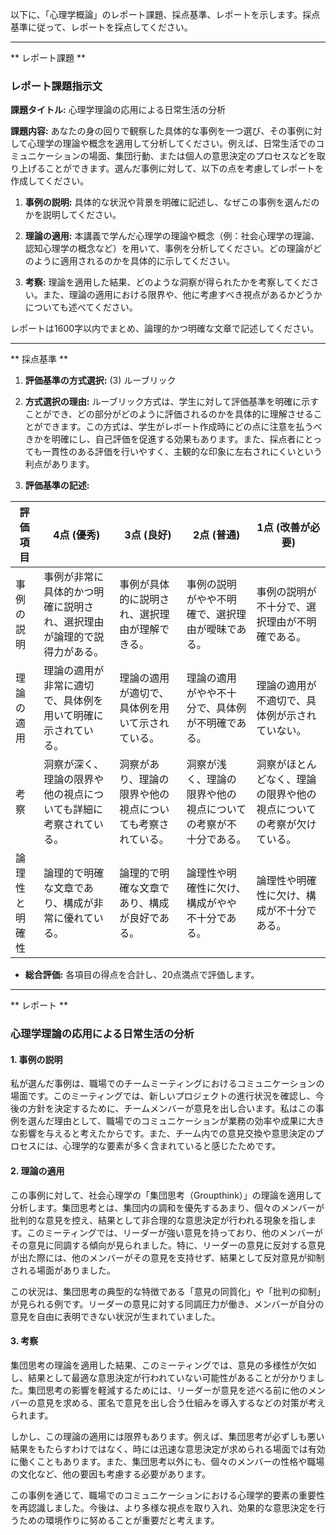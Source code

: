 以下に、「心理学概論」のレポート課題、採点基準、レポートを示します。採点基準に従って、レポートを採点してください。

---------------------------------------
** レポート課題 **

### レポート課題指示文

**課題タイトル:** 心理学理論の応用による日常生活の分析

**課題内容:** あなたの身の回りで観察した具体的な事例を一つ選び、その事例に対して心理学の理論や概念を適用して分析してください。例えば、日常生活でのコミュニケーションの場面、集団行動、または個人の意思決定のプロセスなどを取り上げることができます。選んだ事例に対して、以下の点を考慮してレポートを作成してください。

1. **事例の説明:** 具体的な状況や背景を明確に記述し、なぜこの事例を選んだのかを説明してください。
   
2. **理論の適用:** 本講義で学んだ心理学の理論や概念（例：社会心理学の理論、認知心理学の概念など）を用いて、事例を分析してください。どの理論がどのように適用されるのかを具体的に示してください。

3. **考察:** 理論を適用した結果、どのような洞察が得られたかを考察してください。また、理論の適用における限界や、他に考慮すべき視点があるかどうかについても述べてください。

レポートは1600字以内でまとめ、論理的かつ明確な文章で記述してください。

---------------------------------------
** 採点基準 **

1. **評価基準の方式選択:** (3) ルーブリック

2. **方式選択の理由:** ルーブリック方式は、学生に対して評価基準を明確に示すことができ、どの部分がどのように評価されるのかを具体的に理解させることができます。この方式は、学生がレポート作成時にどの点に注意を払うべきかを明確にし、自己評価を促進する効果もあります。また、採点者にとっても一貫性のある評価を行いやすく、主観的な印象に左右されにくいという利点があります。

3. **評価基準の記述:**

| 評価項目       | 4点 (優秀)                                                                 | 3点 (良好)                                                               | 2点 (普通)                                                               | 1点 (改善が必要)                                                        |
|----------------|----------------------------------------------------------------------------|--------------------------------------------------------------------------|--------------------------------------------------------------------------|--------------------------------------------------------------------------|
| 事例の説明     | 事例が非常に具体的かつ明確に説明され、選択理由が論理的で説得力がある。     | 事例が具体的に説明され、選択理由が理解できる。                           | 事例の説明がやや不明確で、選択理由が曖昧である。                         | 事例の説明が不十分で、選択理由が不明確である。                           |
| 理論の適用     | 理論の適用が非常に適切で、具体例を用いて明確に示されている。               | 理論の適用が適切で、具体例を用いて示されている。                         | 理論の適用がやや不十分で、具体例が不明確である。                         | 理論の適用が不適切で、具体例が示されていない。                           |
| 考察           | 洞察が深く、理論の限界や他の視点についても詳細に考察されている。           | 洞察があり、理論の限界や他の視点についても考察されている。               | 洞察が浅く、理論の限界や他の視点についての考察が不十分である。           | 洞察がほとんどなく、理論の限界や他の視点についての考察が欠けている。     |
| 論理性と明確性 | 論理的で明確な文章であり、構成が非常に優れている。                         | 論理的で明確な文章であり、構成が良好である。                             | 論理性や明確性に欠け、構成がやや不十分である。                           | 論理性や明確性に欠け、構成が不十分である。                               |

- **総合評価:** 各項目の得点を合計し、20点満点で評価します。

---------------------------------------
** レポート **
### 心理学理論の応用による日常生活の分析

#### 1. 事例の説明

私が選んだ事例は、職場でのチームミーティングにおけるコミュニケーションの場面です。このミーティングでは、新しいプロジェクトの進行状況を確認し、今後の方針を決定するために、チームメンバーが意見を出し合います。私はこの事例を選んだ理由として、職場でのコミュニケーションが業務の効率や成果に大きな影響を与えると考えたからです。また、チーム内での意見交換や意思決定のプロセスには、心理学的な要素が多く含まれていると感じたためです。

#### 2. 理論の適用

この事例に対して、社会心理学の「集団思考（Groupthink）」の理論を適用して分析します。集団思考とは、集団内の調和を優先するあまり、個々のメンバーが批判的な意見を控え、結果として非合理的な意思決定が行われる現象を指します。このミーティングでは、リーダーが強い意見を持っており、他のメンバーがその意見に同調する傾向が見られました。特に、リーダーの意見に反対する意見が出た際には、他のメンバーがその意見を支持せず、結果として反対意見が抑制される場面がありました。

この状況は、集団思考の典型的な特徴である「意見の同質化」や「批判の抑制」が見られる例です。リーダーの意見に対する同調圧力が働き、メンバーが自分の意見を自由に表明できない状況が生まれていました。

#### 3. 考察

集団思考の理論を適用した結果、このミーティングでは、意見の多様性が欠如し、結果として最適な意思決定が行われていない可能性があることが分かりました。集団思考の影響を軽減するためには、リーダーが意見を述べる前に他のメンバーの意見を求める、匿名で意見を出し合う仕組みを導入するなどの対策が考えられます。

しかし、この理論の適用には限界もあります。例えば、集団思考が必ずしも悪い結果をもたらすわけではなく、時には迅速な意思決定が求められる場面では有効に働くこともあります。また、集団思考以外にも、個々のメンバーの性格や職場の文化など、他の要因も考慮する必要があります。

この事例を通じて、職場でのコミュニケーションにおける心理学的要素の重要性を再認識しました。今後は、より多様な視点を取り入れ、効果的な意思決定を行うための環境作りに努めることが重要だと考えます。

